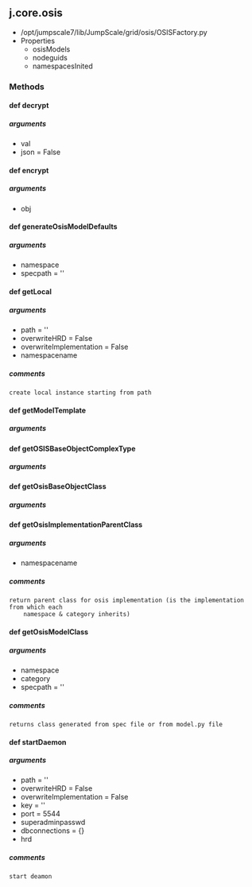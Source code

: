 <!-- toc -->
## j.core.osis

- /opt/jumpscale7/lib/JumpScale/grid/osis/OSISFactory.py
- Properties
    - osisModels
    - nodeguids
    - namespacesInited

### Methods

    

#### def decrypt 

##### arguments

- val
- json = False

#### def encrypt 

##### arguments

- obj

#### def generateOsisModelDefaults 

##### arguments

- namespace
- specpath = ''

#### def getLocal 

##### arguments

- path = ''
- overwriteHRD = False
- overwriteImplementation = False
- namespacename

##### comments

```
create local instance starting from path

```

#### def getModelTemplate 

##### arguments

#### def getOSISBaseObjectComplexType 

##### arguments

#### def getOsisBaseObjectClass 

##### arguments

#### def getOsisImplementationParentClass 

##### arguments

- namespacename

##### comments

```
return parent class for osis implementation (is the implementation from which each
    namespace & category inherits)

```

#### def getOsisModelClass 

##### arguments

- namespace
- category
- specpath = ''

##### comments

```
returns class generated from spec file or from model.py file

```

#### def startDaemon 

##### arguments

- path = ''
- overwriteHRD = False
- overwriteImplementation = False
- key = ''
- port = 5544
- superadminpasswd
- dbconnections = \{\}
- hrd

##### comments

```
start deamon

```

